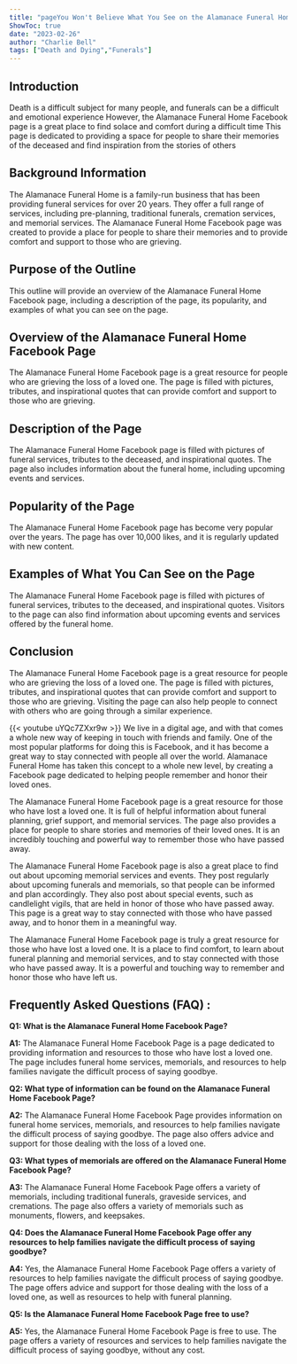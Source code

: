 ```yaml
---
title: "pageYou Won't Believe What You See on the Alamanace Funeral Home Facebook Page!"
ShowToc: true 
date: "2023-02-26"
author: "Charlie Bell" 
tags: ["Death and Dying","Funerals"]
---
```

## Introduction

Death is a difficult subject for many people, and funerals can be a difficult and emotional experience However, the Alamanace Funeral Home Facebook page is a great place to find solace and comfort during a difficult time This page is dedicated to providing a space for people to share their memories of the deceased and find inspiration from the stories of others

## Background Information

The Alamanace Funeral Home is a family-run business that has been providing funeral services for over 20 years. They offer a full range of services, including pre-planning, traditional funerals, cremation services, and memorial services. The Alamanace Funeral Home Facebook page was created to provide a place for people to share their memories and to provide comfort and support to those who are grieving.

## Purpose of the Outline

This outline will provide an overview of the Alamanace Funeral Home Facebook page, including a description of the page, its popularity, and examples of what you can see on the page.

## Overview of the Alamanace Funeral Home Facebook Page

The Alamanace Funeral Home Facebook page is a great resource for people who are grieving the loss of a loved one. The page is filled with pictures, tributes, and inspirational quotes that can provide comfort and support to those who are grieving.

## Description of the Page

The Alamanace Funeral Home Facebook page is filled with pictures of funeral services, tributes to the deceased, and inspirational quotes. The page also includes information about the funeral home, including upcoming events and services.

## Popularity of the Page

The Alamanace Funeral Home Facebook page has become very popular over the years. The page has over 10,000 likes, and it is regularly updated with new content.

## Examples of What You Can See on the Page

The Alamanace Funeral Home Facebook page is filled with pictures of funeral services, tributes to the deceased, and inspirational quotes. Visitors to the page can also find information about upcoming events and services offered by the funeral home.

## Conclusion

The Alamanace Funeral Home Facebook page is a great resource for people who are grieving the loss of a loved one. The page is filled with pictures, tributes, and inspirational quotes that can provide comfort and support to those who are grieving. Visiting the page can also help people to connect with others who are going through a similar experience.

{{< youtube uYQc7ZXxr9w >}} 
We live in a digital age, and with that comes a whole new way of keeping in touch with friends and family. One of the most popular platforms for doing this is Facebook, and it has become a great way to stay connected with people all over the world. Alamanace Funeral Home has taken this concept to a whole new level, by creating a Facebook page dedicated to helping people remember and honor their loved ones.

The Alamanace Funeral Home Facebook page is a great resource for those who have lost a loved one. It is full of helpful information about funeral planning, grief support, and memorial services. The page also provides a place for people to share stories and memories of their loved ones. It is an incredibly touching and powerful way to remember those who have passed away.

The Alamanace Funeral Home Facebook page is also a great place to find out about upcoming memorial services and events. They post regularly about upcoming funerals and memorials, so that people can be informed and plan accordingly. They also post about special events, such as candlelight vigils, that are held in honor of those who have passed away. This page is a great way to stay connected with those who have passed away, and to honor them in a meaningful way.

The Alamanace Funeral Home Facebook page is truly a great resource for those who have lost a loved one. It is a place to find comfort, to learn about funeral planning and memorial services, and to stay connected with those who have passed away. It is a powerful and touching way to remember and honor those who have left us.

## Frequently Asked Questions (FAQ) :
**Q1: What is the Alamanace Funeral Home Facebook Page?**

**A1:** The Alamanace Funeral Home Facebook Page is a page dedicated to providing information and resources to those who have lost a loved one. The page includes funeral home services, memorials, and resources to help families navigate the difficult process of saying goodbye.

**Q2: What type of information can be found on the Alamanace Funeral Home Facebook Page?**

**A2:** The Alamanace Funeral Home Facebook Page provides information on funeral home services, memorials, and resources to help families navigate the difficult process of saying goodbye. The page also offers advice and support for those dealing with the loss of a loved one.

**Q3: What types of memorials are offered on the Alamanace Funeral Home Facebook Page?**

**A3:** The Alamanace Funeral Home Facebook Page offers a variety of memorials, including traditional funerals, graveside services, and cremations. The page also offers a variety of memorials such as monuments, flowers, and keepsakes.

**Q4: Does the Alamanace Funeral Home Facebook Page offer any resources to help families navigate the difficult process of saying goodbye?**

**A4:** Yes, the Alamanace Funeral Home Facebook Page offers a variety of resources to help families navigate the difficult process of saying goodbye. The page offers advice and support for those dealing with the loss of a loved one, as well as resources to help with funeral planning.

**Q5: Is the Alamanace Funeral Home Facebook Page free to use?**

**A5:** Yes, the Alamanace Funeral Home Facebook Page is free to use. The page offers a variety of resources and services to help families navigate the difficult process of saying goodbye, without any cost.



